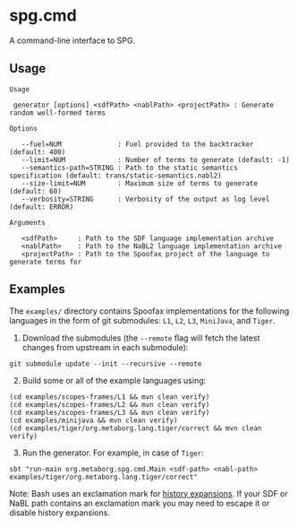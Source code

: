 # spg.cmd

A command-line interface to SPG.

## Usage

```
Usage

 generator [options] <sdfPath> <nablPath> <projectPath> : Generate random well-formed terms

Options

   --fuel=NUM              : Fuel provided to the backtracker (default: 400)
   --limit=NUM             : Number of terms to generate (default: -1)
   --semantics-path=STRING : Path to the static semantics specification (default: trans/static-semantics.nabl2)
   --size-limit=NUM        : Maximum size of terms to generate (default: 60)
   --verbosity=STRING      : Verbosity of the output as log level (default: ERROR)

Arguments

   <sdfPath>     : Path to the SDF language implementation archive
   <nablPath>    : Path to the NaBL2 language implementation archive
   <projectPath> : Path to the Spoofax project of the language to generate terms for
```

## Examples

The `examples/` directory contains Spoofax implementations for the following
languages in the form of git submodules: `L1`, `L2`, `L3`, `MiniJava`, and
`Tiger`.

1. Download the submodules (the `--remote` flag will fetch the latest
changes from upstream in each submodule):

  ```
  git submodule update --init --recursive --remote
  ```

2. Build some or all of the example languages using:

  ```
  (cd examples/scopes-frames/L1 && mvn clean verify)
  (cd examples/scopes-frames/L2 && mvn clean verify)
  (cd examples/scopes-frames/L3 && mvn clean verify)
  (cd examples/minijava && mvn clean verify)
  (cd examples/tiger/org.metaborg.lang.tiger/correct && mvn clean verify)
  ```

3. Run the generator. For example, in case of `Tiger`:

  ```
  sbt "run-main org.metaborg.spg.cmd.Main <sdf-path> <nabl-path> examples/tiger/org.metaborg.lang.tiger/correct"
  ```

Note: Bash uses an exclamation mark for [history
expansions](http://unix.stackexchange.com/a/33340/92581). If your SDF or NaBL
path contains an exclamation mark you may need to escape it or disable history
expansions.
